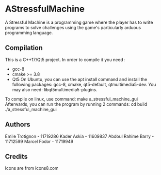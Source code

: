 # AStressfulMachine

A Stressful Machine is a programming game where the player has to write programs to solve challenges using the game's particularly arduous programming language.

## Compilation

This is a C++17/Qt5 project.
In order to compile it you need :
  - gcc-8
  - cmake >= 3.8
  - Qt5
On Ubuntu, you can use the apt install command and install the following packages: gcc-8, cmake, qt5-default, qtmultimedia5-dev.
You may also need: libqt5multimedia5-plugins.

To compile on linux, use command: make a_stressful_machine_gui
Afterwards, you can run the program by running 2 commands: 
cd build
./a_stressful_machine_gui

## Authors
Emile Trotignon - 11719286
Kader Askia - 11609837
Abdoul Rahime Barry - 11712599
Marcel Fodor - 11719949

## Credits
Icons are from icons8.com
